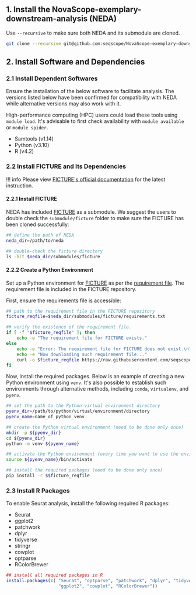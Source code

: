 ## 1. Install the NovaScope-exemplary-downstream-analysis (NEDA)

Use `--recursive` to make sure both NEDA and its submodule are cloned. 

```bash
git clone --recursive git@github.com:seqscope/NovaScope-exemplary-downstream-analysis.git 
```

## 2. Install Software and Dependencies

### 2.1 Install Dependent Softwares

Ensure the installation of the below software to facilitate analysis. The versions listed below have been confirmed for compatibility with NEDA while alternative versions may also work with it.

High-performance computing (HPC) users could load these tools using `module load`. It's advisable to first check availability with `module available` or `module spider`.

* Samtools (v1.14)
* Python (v3.10) 
* R (v4.2)

### 2.2 Install FICTURE and Its Dependencies

!!! info
	Please view [FICTURE's official documentation](https://seqscope.github.io/ficture/) for the latest instruction.


#### 2.2.1 Install FICTURE

NEDA has included [FICTURE](https://github.com/seqscope/ficture/tree/protocol) as a submodule. We suggest the users to double check the `submodule/ficture` folder to make sure the FICTURE has been cloned successfully:

```bash
## define the path of NEDA 
neda_dir=/path/to/neda

## double-check the ficture directory
ls -hlt $neda_dir/submodules/ficture
```

#### 2.2.2 Create a Python Environment

Set up a Python environment for [FICTURE](https://github.com/seqscope/ficture/tree/protocol) as per the [requirement file](https://github.com/seqscope/ficture/blob/8ceb419618c1181bb673255427b53198c4887cfa/requirements.txt). The requirement file is included in the FICTURE repository.

First, ensure the requirements file is accessible:

```bash
## path to the requirement file in the FICTURE repository
ficture_reqfile=$neda_dir/submodules/ficture/requirements.txt

## verify the existence of the requirement file.
if [ -f "$ficture_reqfile" ]; then
    echo -e "The requirement file for FICTURE exists."
else
    echo -e "Error: The requirement file for FICTURE does not exist.\n"
    echo -e "Now downloading such requirement file..."
    curl -o $ficture_reqfile https://raw.githubusercontent.com/seqscope/ficture/8ceb419618c1181bb673255427b53198c4887cfa/requirements.txt
fi
```

Now, install the required packages. Below is an example of creating a new Python environment using `venv`. It's also possible to establish such environments through alternative methods, including `conda`, `virtualenv`, and `pyenv`.

```bash
## set the path to the Python virtual environment directory
pyenv_dir=/path/to/python/virtual/environment/directory
pyenv_name=name_of_python_venv

## create the Python virtual environment (need to be done only once)
mkdir -p ${pyenv_dir}
cd ${pyenv_dir}
python -m venv ${pyenv_name}

## activate the Python environment (every time you want to use the environment)
source ${pyenv_name}/bin/activate

## install the required packages (need to be done only once)
pip install -r $$ficture_reqfile
```

### 2.3 Install R Packages

To enable Seurat analysis, install the following required R packages:

* Seurat
* ggplot2
* patchwork
* dplyr
* tidyverse
* stringr
* cowplot
* optparse
* RColorBrewer

```R
## install all required packages in R
install.packages(c( "Seurat", "optparse", "patchwork", "dplyr", "tidyverse", "stringr", 
                    "ggplot2", "cowplot", "RColorBrewer"))
```